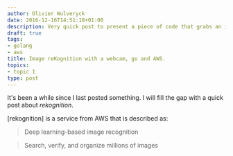 ```yaml
---
author: Olivier Wulveryck
date: 2016-12-16T14:51:18+01:00
description: Very quick post to present a piece of code that grabs an image from a webcam and send it to amazon's image recognition service.
draft: true
tags:
- golang
- aws
title: Image reKognition with a webcam, go and AWS.
topics:
- topic 1
type: post
---
```


It's been a while since I last posted something. I will fill the gap with a quick post about _rekognition_.

[rekognition] is a service from AWS that is described as:

> Deep learning-based image recognition

> Search, verify, and organize millions of images
